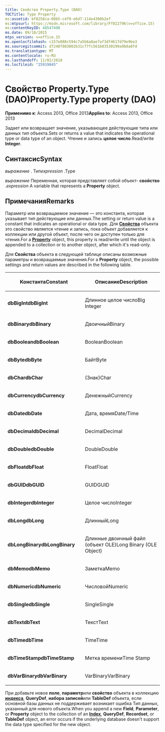 ```yaml
---
title: Свойство Property.Type (DAO)
TOCTitle: Type Property
ms:assetid: bf8258ca-08b5-c4f9-e6d7-114e4300b2ef
ms:mtpsurl: https://msdn.microsoft.com/library/Ff822796(v=office.15)
ms:contentKeyID: 48547490
ms.date: 09/18/2015
mtps_version: v=office.15
ms.openlocfilehash: c157e088c594c7a5b6a8ae7af3df4617d79e9be3
ms.sourcegitcommit: d7248f803002b31cf7fc561b03530199a9b0a8fd
ms.translationtype: MT
ms.contentlocale: ru-RU
ms.lasthandoff: 11/02/2018
ms.locfileid: "25919845"
---
```

# <a name="propertytype-property-dao"></a><span data-ttu-id="93363-102">Свойство Property.Type (DAO)</span><span class="sxs-lookup"><span data-stu-id="93363-102">Property.Type property (DAO)</span></span>


<span data-ttu-id="93363-103">**Применимо к**: Access 2013, Office 2013</span><span class="sxs-lookup"><span data-stu-id="93363-103">**Applies to**: Access 2013, Office 2013</span></span>

<span data-ttu-id="93363-104">Задает или возвращает значение, указывающее действующие типа или данных тип объекта.</span><span class="sxs-lookup"><span data-stu-id="93363-104">Sets or returns a value that indicates the operational type or data type of an object.</span></span> <span data-ttu-id="93363-105">Чтение и запись **целое число**.</span><span class="sxs-lookup"><span data-stu-id="93363-105">Read/write **Integer**.</span></span>

## <a name="syntax"></a><span data-ttu-id="93363-106">Синтаксис</span><span class="sxs-lookup"><span data-stu-id="93363-106">Syntax</span></span>

<span data-ttu-id="93363-107">*выражение* . Тип</span><span class="sxs-lookup"><span data-stu-id="93363-107">*expression* .Type</span></span>

<span data-ttu-id="93363-108">*выражение* Переменная, которая представляет собой объект- **свойство** .</span><span class="sxs-lookup"><span data-stu-id="93363-108">*expression* A variable that represents a **Property** object.</span></span>

## <a name="remarks"></a><span data-ttu-id="93363-109">Примечания</span><span class="sxs-lookup"><span data-stu-id="93363-109">Remarks</span></span>

<span data-ttu-id="93363-110">Параметр или возвращаемое значение — это константа, которая указывает тип действующие или данных.</span><span class="sxs-lookup"><span data-stu-id="93363-110">The setting or return value is a constant that indicates an operational or data type.</span></span> <span data-ttu-id="93363-111">Для **[Свойства](property-object-dao.md)** объекта это свойство является чтение и запись, пока объект добавляется к коллекции или другой объект, после чего он доступен только для чтения.</span><span class="sxs-lookup"><span data-stu-id="93363-111">For a **[Property](property-object-dao.md)** object, this property is read/write until the object is appended to a collection or to another object, after which it's read-only.</span></span>

<span data-ttu-id="93363-112">Для **Свойства** объекта в следующей таблице описаны возможные параметры и возвращаемые значения.</span><span class="sxs-lookup"><span data-stu-id="93363-112">For a **Property** object, the possible settings and return values are described in the following table.</span></span>

<table>
<colgroup>
<col style="width: 50%" />
<col style="width: 50%" />
</colgroup>
<thead>
<tr class="header">
<th><p><span data-ttu-id="93363-113">Константа</span><span class="sxs-lookup"><span data-stu-id="93363-113">Constant</span></span></p></th>
<th><p><span data-ttu-id="93363-114">Описание</span><span class="sxs-lookup"><span data-stu-id="93363-114">Description</span></span></p></th>
</tr>
</thead>
<tbody>
<tr class="odd">
<td><p><span data-ttu-id="93363-115"><strong>dbBigInt</strong></span><span class="sxs-lookup"><span data-stu-id="93363-115"><strong>dbBigInt</strong></span></span></p></td>
<td><p><span data-ttu-id="93363-116">Длинное целое число</span><span class="sxs-lookup"><span data-stu-id="93363-116">Big Integer</span></span></p></td>
</tr>
<tr class="even">
<td><p><span data-ttu-id="93363-117"><strong>dbBinary</strong></span><span class="sxs-lookup"><span data-stu-id="93363-117"><strong>dbBinary</strong></span></span></p></td>
<td><p><span data-ttu-id="93363-118">Двоичный</span><span class="sxs-lookup"><span data-stu-id="93363-118">Binary</span></span></p></td>
</tr>
<tr class="odd">
<td><p><span data-ttu-id="93363-119"><strong>dbBoolean</strong></span><span class="sxs-lookup"><span data-stu-id="93363-119"><strong>dbBoolean</strong></span></span></p></td>
<td><p><span data-ttu-id="93363-120">Boolean</span><span class="sxs-lookup"><span data-stu-id="93363-120">Boolean</span></span></p></td>
</tr>
<tr class="even">
<td><p><span data-ttu-id="93363-121"><strong>dbByte</strong></span><span class="sxs-lookup"><span data-stu-id="93363-121"><strong>dbByte</strong></span></span></p></td>
<td><p><span data-ttu-id="93363-122">Байт</span><span class="sxs-lookup"><span data-stu-id="93363-122">Byte</span></span></p></td>
</tr>
<tr class="odd">
<td><p><span data-ttu-id="93363-123"><strong>dbChar</strong></span><span class="sxs-lookup"><span data-stu-id="93363-123"><strong>dbChar</strong></span></span></p></td>
<td><p><span data-ttu-id="93363-124">(Знак)</span><span class="sxs-lookup"><span data-stu-id="93363-124">Char</span></span></p></td>
</tr>
<tr class="even">
<td><p><span data-ttu-id="93363-125"><strong>dbCurrency</strong></span><span class="sxs-lookup"><span data-stu-id="93363-125"><strong>dbCurrency</strong></span></span></p></td>
<td><p><span data-ttu-id="93363-126">Денежный</span><span class="sxs-lookup"><span data-stu-id="93363-126">Currency</span></span></p></td>
</tr>
<tr class="odd">
<td><p><span data-ttu-id="93363-127"><strong>dbDate</strong></span><span class="sxs-lookup"><span data-stu-id="93363-127"><strong>dbDate</strong></span></span></p></td>
<td><p><span data-ttu-id="93363-128">Дата, время</span><span class="sxs-lookup"><span data-stu-id="93363-128">Date/Time</span></span></p></td>
</tr>
<tr class="even">
<td><p><span data-ttu-id="93363-129"><strong>dbDecimal</strong></span><span class="sxs-lookup"><span data-stu-id="93363-129"><strong>dbDecimal</strong></span></span></p></td>
<td><p><span data-ttu-id="93363-130">Decimal</span><span class="sxs-lookup"><span data-stu-id="93363-130">Decimal</span></span></p></td>
</tr>
<tr class="odd">
<td><p><span data-ttu-id="93363-131"><strong>dbDouble</strong></span><span class="sxs-lookup"><span data-stu-id="93363-131"><strong>dbDouble</strong></span></span></p></td>
<td><p><span data-ttu-id="93363-132">Double</span><span class="sxs-lookup"><span data-stu-id="93363-132">Double</span></span></p></td>
</tr>
<tr class="even">
<td><p><span data-ttu-id="93363-133"><strong>dbFloat</strong></span><span class="sxs-lookup"><span data-stu-id="93363-133"><strong>dbFloat</strong></span></span></p></td>
<td><p><span data-ttu-id="93363-134">Float</span><span class="sxs-lookup"><span data-stu-id="93363-134">Float</span></span></p></td>
</tr>
<tr class="odd">
<td><p><span data-ttu-id="93363-135"><strong>dbGUID</strong></span><span class="sxs-lookup"><span data-stu-id="93363-135"><strong>dbGUID</strong></span></span></p></td>
<td><p><span data-ttu-id="93363-136">GUID</span><span class="sxs-lookup"><span data-stu-id="93363-136">GUID</span></span></p></td>
</tr>
<tr class="even">
<td><p><span data-ttu-id="93363-137"><strong>dbInteger</strong></span><span class="sxs-lookup"><span data-stu-id="93363-137"><strong>dbInteger</strong></span></span></p></td>
<td><p><span data-ttu-id="93363-138">Целое число</span><span class="sxs-lookup"><span data-stu-id="93363-138">Integer</span></span></p></td>
</tr>
<tr class="odd">
<td><p><span data-ttu-id="93363-139"><strong>dbLong</strong></span><span class="sxs-lookup"><span data-stu-id="93363-139"><strong>dbLong</strong></span></span></p></td>
<td><p><span data-ttu-id="93363-140">Длинный</span><span class="sxs-lookup"><span data-stu-id="93363-140">Long</span></span></p></td>
</tr>
<tr class="even">
<td><p><span data-ttu-id="93363-141"><strong>dbLongBinary</strong></span><span class="sxs-lookup"><span data-stu-id="93363-141"><strong>dbLongBinary</strong></span></span></p></td>
<td><p><span data-ttu-id="93363-142">Длинные двоичный файл (объект OLE)</span><span class="sxs-lookup"><span data-stu-id="93363-142">Long Binary (OLE Object)</span></span></p></td>
</tr>
<tr class="odd">
<td><p><span data-ttu-id="93363-143"><strong>dbMemo</strong></span><span class="sxs-lookup"><span data-stu-id="93363-143"><strong>dbMemo</strong></span></span></p></td>
<td><p><span data-ttu-id="93363-144">Заметка</span><span class="sxs-lookup"><span data-stu-id="93363-144">Memo</span></span></p></td>
</tr>
<tr class="even">
<td><p><span data-ttu-id="93363-145"><strong>dbNumeric</strong></span><span class="sxs-lookup"><span data-stu-id="93363-145"><strong>dbNumeric</strong></span></span></p></td>
<td><p><span data-ttu-id="93363-146">Числовой</span><span class="sxs-lookup"><span data-stu-id="93363-146">Numeric</span></span></p></td>
</tr>
<tr class="odd">
<td><p><span data-ttu-id="93363-147"><strong>dbSingle</strong></span><span class="sxs-lookup"><span data-stu-id="93363-147"><strong>dbSingle</strong></span></span></p></td>
<td><p><span data-ttu-id="93363-148">Single</span><span class="sxs-lookup"><span data-stu-id="93363-148">Single</span></span></p></td>
</tr>
<tr class="even">
<td><p><span data-ttu-id="93363-149"><strong>dbText</strong></span><span class="sxs-lookup"><span data-stu-id="93363-149"><strong>dbText</strong></span></span></p></td>
<td><p><span data-ttu-id="93363-150">Текст</span><span class="sxs-lookup"><span data-stu-id="93363-150">Text</span></span></p></td>
</tr>
<tr class="odd">
<td><p><span data-ttu-id="93363-151"><strong>dbTime</strong></span><span class="sxs-lookup"><span data-stu-id="93363-151"><strong>dbTime</strong></span></span></p></td>
<td><p><span data-ttu-id="93363-152">Time</span><span class="sxs-lookup"><span data-stu-id="93363-152">Time</span></span></p></td>
</tr>
<tr class="even">
<td><p><span data-ttu-id="93363-153"><strong>dbTimeStamp</strong></span><span class="sxs-lookup"><span data-stu-id="93363-153"><strong>dbTimeStamp</strong></span></span></p></td>
<td><p><span data-ttu-id="93363-154">Метка времени</span><span class="sxs-lookup"><span data-stu-id="93363-154">Time Stamp</span></span></p></td>
</tr>
<tr class="odd">
<td><p><span data-ttu-id="93363-155"><strong>dbVarBinary</strong></span><span class="sxs-lookup"><span data-stu-id="93363-155"><strong>dbVarBinary</strong></span></span></p></td>
<td><p><span data-ttu-id="93363-156">VarBinary</span><span class="sxs-lookup"><span data-stu-id="93363-156">VarBinary</span></span></p></td>
</tr>
</tbody>
</table>


<span data-ttu-id="93363-157">При добавьте новое **поле**, **параметр**или **свойство** объекта в коллекцию **[индекса](index-object-dao.md)**, **QueryDef**, **набора записей**или **TableDef** объекта, если основной базы данных не поддерживает возникает ошибка Тип данных, указанный для нового объекта.</span><span class="sxs-lookup"><span data-stu-id="93363-157">When you append a new **Field**, **Parameter**, or **Property** object to the collection of an **[Index](index-object-dao.md)**, **QueryDef**, **Recordset**, or **TableDef** object, an error occurs if the underlying database doesn't support the data type specified for the new object.</span></span>


